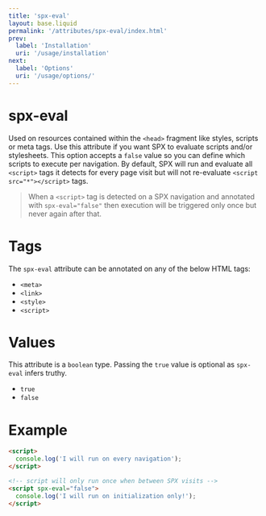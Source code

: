 ```yaml
---
title: 'spx-eval'
layout: base.liquid
permalink: '/attributes/spx-eval/index.html'
prev:
  label: 'Installation'
  uri: '/usage/installation'
next:
  label: 'Options'
  uri: '/usage/options/'
---
```


# spx-eval

Used on resources contained within the `<head>` fragment like styles, scripts or meta tags. Use this attribute if you want SPX to evaluate scripts and/or stylesheets. This option accepts a `false` value so you can define which scripts to execute per navigation. By default, SPX will run and evaluate all `<script>` tags it detects for every page visit but will not re-evaluate `<script src="*"></script>` tags.

> When a `<script>` tag is detected on a SPX navigation and annotated with `spx-eval="false"` then execution will be triggered only once but never again after that.

# Tags

The `spx-eval` attribute can be annotated on any of the below HTML tags:

- `<meta>`
- `<link>`
- `<style>`
- `<script>`

# Values

This attribute is a `boolean` type. Passing the `true` value is optional as `spx-eval` infers truthy.

- `true`
- `false`

# Example

```html
<script>
  console.log('I will run on every navigation');
</script>

<!-- script will only run once when between SPX visits -->
<script spx-eval="false">
  console.log('I will run on initialization only!');
</script>
```
